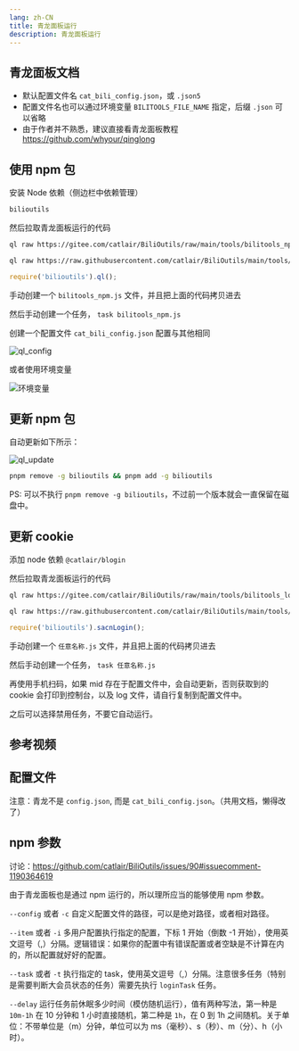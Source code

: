 ```yaml
---
lang: zh-CN
title: 青龙面板运行
description: 青龙面板运行
---
```


## 青龙面板文档 <TestedVersion type="ql" />

- 默认配置文件名 `cat_bili_config.json`，或 `.json5`
- 配置文件名也可以通过环境变量 `BILITOOLS_FILE_NAME` 指定，后缀 `.json` 可以省略
- 由于作者并不熟悉，建议直接看青龙面板教程 <https://github.com/whyour/qinglong>

## 使用 npm 包

安装 Node 依赖（侧边栏中依赖管理）

```txt
bilioutils
```

然后拉取青龙面板运行的代码

<CodeGroup>

  <CodeGroupItem title="Gitee" active>

```bash
ql raw https://gitee.com/catlair/BiliOutils/raw/main/tools/bilitools_npm.js
```

  </CodeGroupItem>

  <CodeGroupItem title="Github">

```bash
ql raw https://raw.githubusercontent.com/catlair/BiliOutils/main/tools/bilitools_npm.js
```

  </CodeGroupItem>

  <CodeGroupItem title="手动">

```js
require('bilioutils').ql();
```

手动创建一个 `bilitools_npm.js` 文件，并且把上面的代码拷贝进去

然后手动创建一个任务， `task bilitools_npm.js`

  </CodeGroupItem>

</CodeGroup>

创建一个配置文件
`cat_bili_config.json` 配置与其他相同

![ql_config](/images/ql_config.png)

或者使用环境变量

![环境变量](https://user-images.githubusercontent.com/81743795/148545529-73c95e3d-219f-4bf9-b266-7ad03bd9e9be.png)

## 更新 npm 包

自动更新如下所示：

![ql_update](/images/ql_update.png)

```bash
pnpm remove -g bilioutils && pnpm add -g bilioutils
```

PS: 可以不执行 `pnpm remove -g bilioutils`，不过前一个版本就会一直保留在磁盘中。

## 更新 cookie

添加 node 依赖 `@catlair/blogin`

然后拉取青龙面板运行的代码

<CodeGroup>

  <CodeGroupItem title="Gitee" active>

```bash
ql raw https://gitee.com/catlair/BiliOutils/raw/main/tools/bilitools_login.js
```

  </CodeGroupItem>

  <CodeGroupItem title="Github">

```bash
ql raw https://raw.githubusercontent.com/catlair/BiliOutils/main/tools/bilitools_login.js
```

  </CodeGroupItem>

  <CodeGroupItem title="手动">

```js
require('bilioutils').sacnLogin();
```

手动创建一个 `任意名称.js` 文件，并且把上面的代码拷贝进去

然后手动创建一个任务， `task 任意名称.js`

再使用手机扫码，如果 mid 存在于配置文件中，会自动更新，否则获取到的 cookie 会打印到控制台，以及 log 文件，请自行复制到配置文件中。

之后可以选择禁用任务，不要它自动运行。

  </CodeGroupItem>

</CodeGroup>

## 参考视频

<BilibiliVideo bv="BV1fB4y1i7hL" />

## 配置文件

注意：青龙不是 `config.json`, 而是 `cat_bili_config.json`。（共用文档，懒得改了）

<!--@include: ../md/config_path.md-->

## npm 参数

讨论：<https://github.com/catlair/BiliOutils/issues/90#issuecomment-1190364619>

由于青龙面板也是通过 npm 运行的，所以理所应当的能够使用 npm 参数。

`--config` 或者 `-c` 自定义配置文件的路径，可以是绝对路径，或者相对路径。

`--item` 或者 `-i` 多用户配置执行指定的配置，下标 1 开始（倒数 -1 开始），使用英文逗号（,）分隔。逻辑错误：如果你的配置中有错误配置或者空缺是不计算在内的，所以配置就好好的配置。

`--task` 或者 `-t` 执行指定的 task，使用英文逗号（,）分隔。注意很多任务（特别是需要判断大会员状态的任务）需要先执行 `loginTask` 任务。

`--delay` 运行任务前休眠多少时间（模仿随机运行），值有两种写法，第一种是 `10m-1h` 在 10 分钟和 1 小时直接随机，第二种是 `1h`，在 0 到 1h 之间随机。关于单位：不带单位是（m）分钟，单位可以为 ms（毫秒）、s（秒）、m（分）、h（小时）。
